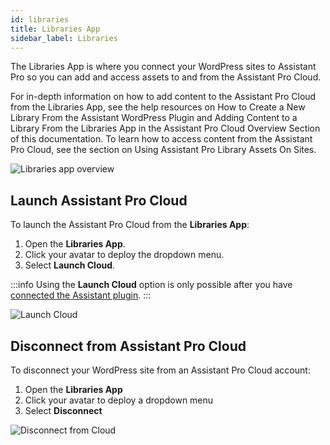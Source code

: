 ```yaml
---
id: libraries
title: Libraries App
sidebar_label: Libraries
---
```


The Libraries App is where you connect your WordPress sites to Assistant Pro so you can add and access assets to and from the Assistant Pro Cloud.

For in-depth information on how to add content to the Assistant Pro Cloud from the Libraries App, see the help resources on How to ​​Create a New Library From the Assistant WordPress Plugin and Adding Content to a Library From the Libraries App in the Assistant Pro Cloud Overview Section of this documentation. To learn how to access content from the Assistant Pro Cloud, see the section on Using Assistant Pro Library Assets On Sites.

![Libraries app overview](/img/assistant/apps--apps-libraries--1.jpg)

## Launch Assistant Pro Cloud

To launch the Assistant Pro Cloud from the **Libraries App**:

1. Open the **Libraries App**.
2. Click your avatar to deploy the dropdown menu.
3. Select **Launch Cloud**.

:::info
Using the **Launch Cloud** option is only possible after you have [connected the Assistant plugin](../../getting-started/connect.md).
:::

![Launch Cloud](/img/assistant/apps--apps-libraries--2.jpg)

## Disconnect from Assistant Pro Cloud

To disconnect your WordPress site from an Assistant Pro Cloud account:

1. Open the **Libraries App**
2. Click your avatar to deploy a dropdown menu
3. Select **Disconnect**

![Disconnect from Cloud](/img/assistant/apps--apps-libraries--3.jpg)

